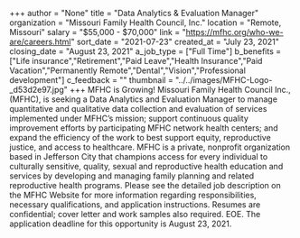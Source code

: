 +++
author = "None"
title = "Data Analytics & Evaluation Manager"
organization = "Missouri Family Health Council, Inc."
location = "Remote, Missouri"
salary = "$55,000 - $70,000"
link = "https://mfhc.org/who-we-are/careers.html"
sort_date = "2021-07-23"
created_at = "July 23, 2021"
closing_date = "August 23, 2021"
a_job_type = ["Full Time"]
b_benefits = ["Life insurance","Retirement","Paid Leave","Health Insurance","Paid Vacation","Permanently Remote","Dental","Vision","Professional development"]
c_feedback = ""
thumbnail = "../../images/MFHC-Logo-_d53d2e97.jpg"
+++
MFHC is Growing! Missouri Family Health Council Inc., (MFHC), is seeking a Data Analytics and Evaluation Manager to manage quantitative and qualitative data collection and evaluation of services implemented under MFHC’s mission; support continuous quality improvement efforts by participating MFHC network health centers; and expand the efficiency of the work to best support equity, reproductive justice, and access to healthcare. MFHC is a private, nonprofit organization based in Jefferson City that champions access for every individual to culturally sensitive, quality, sexual and reproductive health education and services by developing and managing family planning and related reproductive health programs. Please see the detailed job description on the MFHC Website for more information regarding responsibilities, necessary qualifications, and application instructions. Resumes are confidential; cover letter and work samples also required. EOE. The application deadline for this opportunity is August 23, 2021.
